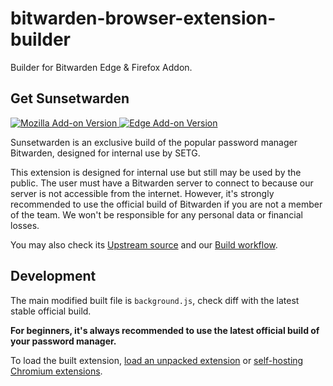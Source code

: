 # bitwarden-browser-extension-builder

Builder for Bitwarden Edge & Firefox Addon.

## Get Sunsetwarden

[![Mozilla Add-on Version](https://img.shields.io/amo/v/sunsetwarden?logo=firefox)
](https://addons.mozilla.org/en-US/firefox/addon/sunsetwarden/) [![Edge Add-on Version](https://img.shields.io/badge/dynamic/json?label=edge%20add-on&prefix=v&query=%24.version&url=https%3A%2F%2Fmicrosoftedge.microsoft.com%2Faddons%2Fgetproductdetailsbycrxid%2Fnbnflbnmlablihnpobeakamhjckamaaj&logo=microsoftedge&logoColor=%230078D7)](https://microsoftedge.microsoft.com/addons/detail/sunsetwarden/nbnflbnmlablihnpobeakamhjckamaaj?hl=en-US)

Sunsetwarden is an exclusive build of the popular password manager Bitwarden, designed for internal use by SETG.

This extension is designed for internal use but still may be used by the public. The user must have a Bitwarden server to connect to because our server is not accessible from the internet. However, it's strongly recommended to use the official build of Bitwarden if you are not a member of the team. We won't be responsible for any personal data or financial losses.

You may also check its [Upstream source](https://github.com/bitwarden/clients) and our [Build workflow](https://github.com/SunsetMkt/bitwarden-browser-extension-builder).

## Development

The main modified built file is `background.js`, check diff with the latest stable official build.

**For beginners, it's always recommended to use the latest official build of your password manager.**

To load the built extension, [load an unpacked extension](https://developer.chrome.com/docs/extensions/get-started/tutorial/hello-world#load-unpacked) or [self-hosting Chromium extensions](https://www.meziantou.net/self-hosting-chromium-extensions.htm).
